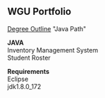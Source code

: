 ## WGU Portfolio

[Degree Outline](https://www.wgu.edu/online-it-degrees/software-development-bachelors-program.html) "Java Path"

**JAVA**  
  Inventory Management System  
  Student Roster

**Requirements**  
  Eclipse  
  jdk1.8.0_172  
